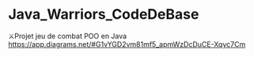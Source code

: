 # Java_Warriors_CodeDeBase
⚔️Projet jeu de combat POO en Java
https://app.diagrams.net/#G1vYGD2vm81mf5_apmWzDcDuCE-Xqyc7Cm
